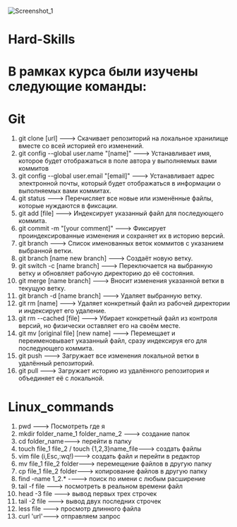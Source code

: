 ![Screenshot_1](https://user-images.githubusercontent.com/95185784/170686279-c6902be7-16b2-4cdc-9210-0f030eb4c341.jpg)
# Hard-Skills

# В рамках курса были изучены следующие команды:
# Git
1. git clone [url] ---> Скачивает репозиторий на локальное хранилище вместе со всей историей его изменений.
2. git config --global user.name "[name]" ---> Устанавливает имя, которое будет отображаться в поле автора у выполняемых вами коммитов
3. git config --global user.email "[email]" ---> Устанавливает адрес электронной почты, который будет отображаться в информации о выполняемых вами коммитах.
4. git status ---> Перечисляет все новые или изменённые файлы, которые нуждаются в фиксации.
5. git add [file] ---> Индексирует указанный файл для последующего коммита.
6. git commit -m "[your comment]" ---> Фиксирует проиндексированные изменения и сохраняет их в историю версий.
7. git branch ---> Список именованных веток коммитов с указанием выбранной ветки.
8. git branch [name new branch] ---> Создаёт новую ветку.
9. git switch -c [name branch] ---> Переключается на выбранную ветку и обновляет рабочую директорию до её состояния.
10. git merge [name branch] ---> Вносит изменения указанной ветки в текущую ветку.
11. git branch -d [name branch] ---> Удаляет выбранную ветку.
12. git rm [name] ---> Удаляет конкретный файл из рабочей директории и индексирует его удаление.
13. git rm --cached [file] ---> Убирает конкретный файл из контроля версий, но физически оставляет его на своём месте.
14. git mv [original file] [new name] ---> Перемещает и переименовывает указанный файл, сразу индексируя его для последующего коммита.
15. git push ---> Загружает все изменения локальной ветки в удалённый репозиторий.
16. git pull ---> Загружает историю из удалённого репозитория и объединяет её с локальной.
# Linux_commands
1. pwd ---> Посмотреть где я
2. mkdir folder_name_1 folder_name_2 ---> создание папок
3. cd folder_name---> перейти в папку
4. touch file_1 file_2 / touch {1,2,3}name_file---> создать файлы
5. vim file (i,Esc,:wq!)---> создать файл и перейти в редактор
6. mv file_1 file_2 folder---> перемещение файлов в другую папку
7. cp file_1 file_2 folder---> копирование файлов в другую папку
8. find -name 1_2.* ----> поиск по имени с любым расширение
9. tail -f file ---> посмотреть в реальном времени файл
10. head -3 file ---> вывод первых трех строчек
11. tail -2 file ---> вывод двух последних строчек
12. less file ---> просмотр длинного файла
13. curl 'url'---> отправляем запрос
